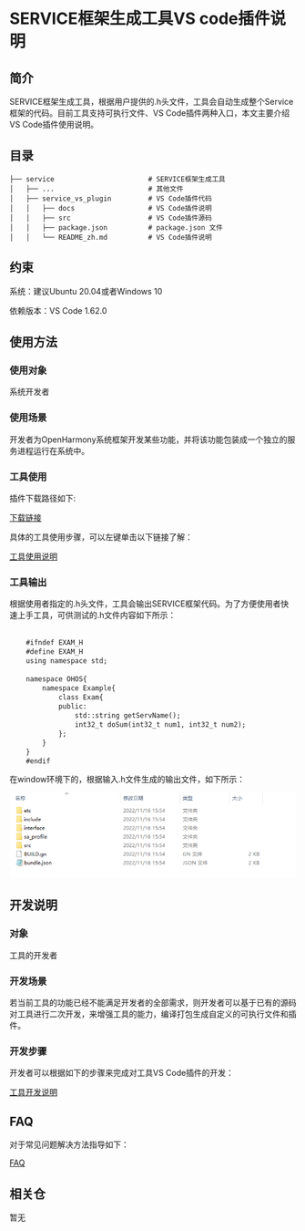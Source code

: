 # SERVICE框架生成工具VS code插件说明

## 简介

SERVICE框架生成工具，根据用户提供的.h头文件，工具会自动生成整个Service框架的代码。目前工具支持可执行文件、VS Code插件两种入口，本文主要介绍VS Code插件使用说明。

## 目录 

	├── service                       # SERVICE框架生成工具
	│   ├── ...                       # 其他文件
	│   ├── service_vs_plugin         # VS Code插件代码
	│   │   ├── docs                  # VS Code插件说明
	│   │   ├── src    				  # VS Code插件源码
	│   │   ├── package.json    	  # package.json 文件
	│   │   └── README_zh.md          # VS Code插件说明

## 约束 

系统：建议Ubuntu 20.04或者Windows 10

依赖版本：VS Code 1.62.0

## 使用方法 

### 使用对象

系统开发者

### 使用场景

开发者为OpenHarmony系统框架开发某些功能，并将该功能包装成一个独立的服务进程运行在系统中。

### 工具使用

插件下载路径如下:

[下载链接](暂无)

具体的工具使用步骤，可以左键单击以下链接了解：

[工具使用说明](https://gitee.com/openharmony/napi_generator/tree/master/hdc/service/service_vs_plugin/docs/INSTRUCTION_ZH.md)

### 工具输出

根据使用者指定的.h头文件，工具会输出SERVICE框架代码。为了方便使用者快速上手工具，可供测试的.h文件内容如下所示：

```

	#ifndef EXAM_H
	#define EXAM_H
	using namespace std;

	namespace OHOS{
    	namespace Example{
        	class Exam{
        	public:
            	std::string getServName();
            	int32_t doSum(int32_t num1, int32_t num2);
        	};
    	}
	} 
	#endif
```

在window环境下的，根据输入.h文件生成的输出文件，如下所示：

![](../figures/service_framework.png)

## 开发说明

### 对象

工具的开发者

### 开发场景

若当前工具的功能已经不能满足开发者的全部需求，则开发者可以基于已有的源码对工具进行二次开发，来增强工具的能力，编译打包生成自定义的可执行文件和插件。
       
### 开发步骤

开发者可以根据如下的步骤来完成对工具VS Code插件的开发：

[工具开发说明](https://gitee.com/openharmony/napi_generator/tree/master/hdc/service/service_vs_plugin/docs/DEVELOP_ZH.md)

## FAQ

对于常见问题解决方法指导如下：

[FAQ](https://gitee.com/openharmony/napi_generator/tree/master/hdc/service/FAQ.md)

## 相关仓

暂无